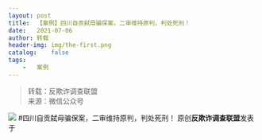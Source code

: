 ```yaml
---
layout:	post
title:	【案例】四川自贡弑母骗保案，二审维持原判，判处死刑！
date:	2021-07-06
author:	转载
header-img:	img/the-first.png
catalog:	false
tags:
	-	案例
---
```


<blockquote><p>转载：反欺诈调查联盟<br>
来源：微信公众号</p></blockquote>

![]({{site.baseurl}}/postimg/L6usUGPiatBQ1Oh4HtRq97nemo0ich0DmRZUb230Im8ib3aunF3o6ibtWXibAThSbDbfeVnLSibjOVwQHgUU1Whm0MCg.jpeg)
#四川自贡弑母骗保案，二审维持原判，判处死刑！
原创**反欺诈调查联盟**发表于
